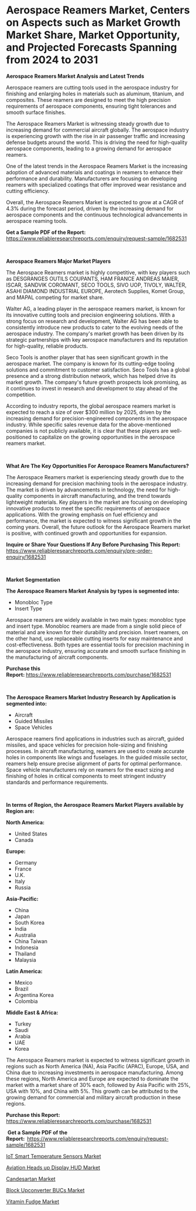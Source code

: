 <p><h1>Aerospace Reamers Market, Centers on Aspects such as Market Growth Market Share, Market Opportunity, and Projected Forecasts Spanning from 2024 to 2031</h1></p><p><strong>Aerospace Reamers Market Analysis and Latest Trends</strong></p>
<p><p>Aerospace reamers are cutting tools used in the aerospace industry for finishing and enlarging holes in materials such as aluminum, titanium, and composites. These reamers are designed to meet the high precision requirements of aerospace components, ensuring tight tolerances and smooth surface finishes.</p><p>The Aerospace Reamers Market is witnessing steady growth due to increasing demand for commercial aircraft globally. The aerospace industry is experiencing growth with the rise in air passenger traffic and increasing defense budgets around the world. This is driving the need for high-quality aerospace components, leading to a growing demand for aerospace reamers.</p><p>One of the latest trends in the Aerospace Reamers Market is the increasing adoption of advanced materials and coatings in reamers to enhance their performance and durability. Manufacturers are focusing on developing reamers with specialized coatings that offer improved wear resistance and cutting efficiency.</p><p>Overall, the Aerospace Reamers Market is expected to grow at a CAGR of 4.3% during the forecast period, driven by the increasing demand for aerospace components and the continuous technological advancements in aerospace reaming tools.</p></p>
<p><strong>Get a Sample PDF of the Report:&nbsp;</strong> <a href="https://www.reliableresearchreports.com/enquiry/request-sample/1682531">https://www.reliableresearchreports.com/enquiry/request-sample/1682531</a></p>
<p>&nbsp;</p>
<p><strong>Aerospace Reamers Major Market Players</strong></p>
<p><p>The Aerospace Reamers market is highly competitive, with key players such as DESGRANGES OUTILS COUPANTS, HAM FRANCE ANDREAS MAIER, ISCAR, SANDVIK COROMANT, SECO TOOLS, SIVO UOP, TIVOLY, WALTER, ASAHI DIAMOND INDUSTRIAL EUROPE, Aerotech Supplies, Komet Group, and MAPAL competing for market share. </p><p>Walter AG, a leading player in the aerospace reamers market, is known for its innovative cutting tools and precision engineering solutions. With a strong focus on research and development, Walter AG has been able to consistently introduce new products to cater to the evolving needs of the aerospace industry. The company's market growth has been driven by its strategic partnerships with key aerospace manufacturers and its reputation for high-quality, reliable products.</p><p>Seco Tools is another player that has seen significant growth in the aerospace market. The company is known for its cutting-edge tooling solutions and commitment to customer satisfaction. Seco Tools has a global presence and a strong distribution network, which has helped drive its market growth. The company's future growth prospects look promising, as it continues to invest in research and development to stay ahead of the competition.</p><p>According to industry reports, the global aerospace reamers market is expected to reach a size of over $300 million by 2025, driven by the increasing demand for precision-engineered components in the aerospace industry. While specific sales revenue data for the above-mentioned companies is not publicly available, it is clear that these players are well-positioned to capitalize on the growing opportunities in the aerospace reamers market.</p></p>
<p>&nbsp;</p>
<p><strong>What Are The Key Opportunities For Aerospace Reamers Manufacturers?</strong></p>
<p><p>The Aerospace Reamers market is experiencing steady growth due to the increasing demand for precision machining tools in the aerospace industry. The market is driven by advancements in technology, the need for high-quality components in aircraft manufacturing, and the trend towards lightweight materials. Key players in the market are focusing on developing innovative products to meet the specific requirements of aerospace applications. With the growing emphasis on fuel efficiency and performance, the market is expected to witness significant growth in the coming years. Overall, the future outlook for the Aerospace Reamers market is positive, with continued growth and opportunities for expansion.</p></p>
<p><strong>Inquire or Share Your Questions If Any Before Purchasing This Report:</strong> <a href="https://www.reliableresearchreports.com/enquiry/pre-order-enquiry/1682531">https://www.reliableresearchreports.com/enquiry/pre-order-enquiry/1682531</a></p>
<p>&nbsp;</p>
<p><strong>Market Segmentation</strong></p>
<p><strong>The Aerospace Reamers Market Analysis by types is segmented into:</strong></p>
<p><ul><li>Monobloc Type</li><li>Insert Type</li></ul></p>
<p><p>Aerospace reamers are widely available in two main types: monobloc type and insert type. Monobloc reamers are made from a single solid piece of material and are known for their durability and precision. Insert reamers, on the other hand, use replaceable cutting inserts for easy maintenance and cost-effectiveness. Both types are essential tools for precision machining in the aerospace industry, ensuring accurate and smooth surface finishing in the manufacturing of aircraft components.</p></p>
<p><strong>Purchase this Report:&nbsp;</strong><a href="https://www.reliableresearchreports.com/purchase/1682531">https://www.reliableresearchreports.com/purchase/1682531</a></p>
<p>&nbsp;</p>
<p><strong>The Aerospace Reamers Market Industry Research by Application is segmented into:</strong></p>
<p><ul><li>Aircraft</li><li>Guided Missiles</li><li>Space Vehicles</li></ul></p>
<p><p>Aerospace reamers find applications in industries such as aircraft, guided missiles, and space vehicles for precision hole-sizing and finishing processes. In aircraft manufacturing, reamers are used to create accurate holes in components like wings and fuselages. In the guided missile sector, reamers help ensure precise alignment of parts for optimal performance. Space vehicle manufacturers rely on reamers for the exact sizing and finishing of holes in critical components to meet stringent industry standards and performance requirements.</p></p>
<p>&nbsp;</p>
<p><strong>In terms of Region, the Aerospace Reamers Market Players available by Region are:</strong></p>
<p>
    <p> <strong> North America: </strong>
        <ul>
            <li>United States</li>
            <li>Canada</li>
        </ul>
        </p> 
    <p> <strong> Europe: </strong>
        <ul>
            <li>Germany</li>
            <li>France</li>
            <li>U.K.</li>
            <li>Italy</li>
            <li>Russia</li>
        </ul>
        </p> 
    <p> <strong> Asia-Pacific: </strong>
        <ul>
            <li>China</li>
            <li>Japan</li>
            <li>South Korea</li>
            <li>India</li>
            <li>Australia</li>
            <li>China Taiwan</li>
            <li>Indonesia</li>
            <li>Thailand</li>
            <li>Malaysia</li>
        </ul>
        </p> 
    <p> <strong> Latin America: </strong>
        <ul>
            <li>Mexico</li>
            <li>Brazil</li>
            <li>Argentina Korea</li>
            <li>Colombia</li>
        </ul>
        </p> 
    <p> <strong> Middle East & Africa: </strong>
        <ul>
            <li>Turkey</li>
            <li>Saudi</li>
            <li>Arabia</li>
            <li>UAE</li>
            <li>Korea</li>
        </ul>
    </p>
    </p>
<p><p>The Aerospace Reamers market is expected to witness significant growth in regions such as North America (NA), Asia Pacific (APAC), Europe, USA, and China due to increasing investments in aerospace manufacturing. Among these regions, North America and Europe are expected to dominate the market with a market share of 30% each, followed by Asia Pacific with 25%, USA with 10%, and China with 5%. This growth can be attributed to the growing demand for commercial and military aircraft production in these regions.</p></p>
<p><strong>Purchase this Report: </strong><a href="https://www.reliableresearchreports.com/purchase/1682531">https://www.reliableresearchreports.com/purchase/1682531</a></p>
<p>&nbsp;<strong>Get a Sample PDF of the Report:&nbsp;&nbsp;</strong><a href="https://www.reliableresearchreports.com/enquiry/request-sample/1682531">https://www.reliableresearchreports.com/enquiry/request-sample/1682531</a></p>
<p><strong></strong></p>
<p><p><a href="https://medium.com/@lauryframi644/iot-smart-temperature-sensors-market-share-evolution-and-market-growth-trends-2024-2031-947b85f2a737">IoT Smart Temperature Sensors Market</a></p><p><a href="https://medium.com/@malcomw102036/analyzing-aviation-heads-up-display-hud-market-global-industry-perspective-and-forecast-2024-to-9e7a148ddbd5">Aviation Heads up Display HUD Market</a></p><p><a href="https://issuu.com/reportprime-2/docs/candesartan-market-size-2030.pptx">Candesartan Market</a></p><p><a href="https://medium.com/@lauryframi644/block-upconverter-bucs-market-size-market-outlook-and-market-forecast-2024-to-2031-9296eb507c29">Block Upconverter BUCs Market</a></p><p><a href="https://issuu.com/reportprime-2/docs/vitamin-fudge-market-size-2030.pptx">Vitamin Fudge Market</a></p></p>